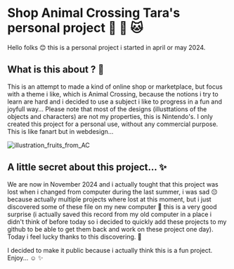 # Shop Animal Crossing Tara's personal project :ledger: :koala: :cat:

Hello folks :blush: this is a personal project i started in april or may 2024. 

## What is this about ? :thinking:

This is an attempt to made a kind of online shop or marketplace, but focus with a theme i like, which is Animal Crossing, because the notions i try to learn are hard and i decided to use a subject i like to progress in a fun and joyfull way... Please note that most of the designs (illusttations of the objects and characters) are not my properties, this is Nintendo's. I only created this project for a personal use, without any commercial purpose. This is like fanart but in webdesign...

![illustration_fruits_from_AC](https://i.servimg.com/u/f65/19/51/33/94/fruits10.png)

## A little secret about this project... :sparkles: 

We are now in November 2024 and i actually tought that this project was lost when i changed from computer during the last summer, i was sad :pensive: because actually multiple projects where lost at this moment, but i just discovered some of these file on my new computer :partying_face: this is a very good surprise (i actually saved this record from my old computer in a place i didn't think of before today so i decided to quickly add these projects to my github to be able to get them back and work on these project one day). Today i feel lucky thanks to this discovering. :partying_face: 

I decided to make it public because i actually think this is a fun project. Enjoy... :relaxed: :sparkles: